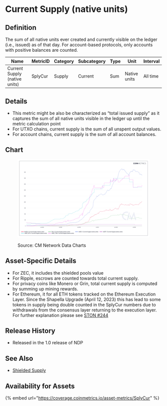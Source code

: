 # Current Supply (native units)

## Definition

The sum of all native units ever created and currently visible on the ledger (i.e., issued) as of that day. For account-based protocols, only accounts with positive balances are counted.

| Name                          | MetricID | Category | Subcategory | Type | Unit         | Interval |
| ----------------------------- | -------- | -------- | ----------- | ---- | ------------ | -------- |
| Current Supply (native units) | SplyCur  | Supply   | Current     | Sum  | Native units | All time |

## Details

* This metric might be also be characterized as “total issued supply” as it captures the sum of all native units visible in the ledger up until the metric calculation point
* For UTXO chains, current supply is the sum of all unspent output values.
* For account chains, current supply is the sum of all account balances.

## Chart

<figure><img src="../../.gitbook/assets/Coin_Metrics_Network_Data_2022-09-16T12-23.png" alt=""><figcaption><p>Source: CM Network Data Charts</p></figcaption></figure>

## Asset-Specific Details

* For ZEC, it includes the shielded pools value
* For Ripple, escrows are counted towards total current supply.
* For privacy coins like Monero or Grin, total current supply is computed by summing up mining rewards.
* For Ethereum, it for all ETH tokens tracked on the Ethereum Execution Layer. Since the Shapella Upgrade (April 12, 2023) this has lead to some tokens in supply being double counted in the SplyCur numbers due to withdrawals from the consensus layer returning to the execution layer. For further explanation please see [STON #244](https://coinmetrics.substack.com/p/state-of-the-network-issue-244#new\_tab)

## Release History

* Released in the 1.0 release of NDP

## See Also

* [Shielded Supply](https://docs.coinmetrics.io/asset-metrics/supply/splyshld)

## Availability for Assets

{% embed url="https://coverage.coinmetrics.io/asset-metrics/SplyCur" %}
